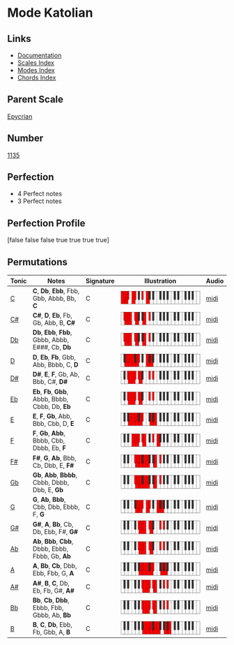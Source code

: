 # Mode Katolian

## Links

- [Documentation](index.md)
- [Scales Index](Scales.md)
- [Modes Index](Modes.md)
- [Chords Index](Chords.md)

## Parent Scale

[Epycrian](ScaleEpycrian.md)

## Number

[1135](https://ianring.com/musictheory/scales/1135)

## Perfection

- 4 Perfect notes
- 3 Perfect notes

## Perfection Profile

[false false false true true true true]

## Permutations

| Tonic | Notes | Signature | Illustration | Audio |
|-------|-------|-----------|--------------|-------|
| [C](ModeCNaturalKatolian.md) | **C**, **Db**, **Ebb**, Fbb, Gbb, Abbb, Bb, **C** | C | ![CNaturalKatolian](ModeCNaturalKatolian.png) | [midi](https://github.com/edipermadi/music/blob/main/docs/ModeCNaturalKatolian.mid?raw=true) |
| [C#](ModeCSharpKatolian.md) | **C#**, **D**, **Eb**, Fb, Gb, Abb, B, **C#** | C | ![CSharpKatolian](ModeCSharpKatolian.png) | [midi](https://github.com/edipermadi/music/blob/main/docs/ModeCSharpKatolian.mid?raw=true) |
| [Db](ModeDFlatKatolian.md) | **Db**, **Ebb**, **Fbb**, Gbbb, Abbb, E###, Cb, **Db** | C | ![DFlatKatolian](ModeDFlatKatolian.png) | [midi](https://github.com/edipermadi/music/blob/main/docs/ModeDFlatKatolian.mid?raw=true) |
| [D](ModeDNaturalKatolian.md) | **D**, **Eb**, **Fb**, Gbb, Abb, Bbbb, C, **D** | C | ![DNaturalKatolian](ModeDNaturalKatolian.png) | [midi](https://github.com/edipermadi/music/blob/main/docs/ModeDNaturalKatolian.mid?raw=true) |
| [D#](ModeDSharpKatolian.md) | **D#**, **E**, **F**, Gb, Ab, Bbb, C#, **D#** | C | ![DSharpKatolian](ModeDSharpKatolian.png) | [midi](https://github.com/edipermadi/music/blob/main/docs/ModeDSharpKatolian.mid?raw=true) |
| [Eb](ModeEFlatKatolian.md) | **Eb**, **Fb**, **Gbb**, Abbb, Bbbb, Cbbb, Db, **Eb** | C | ![EFlatKatolian](ModeEFlatKatolian.png) | [midi](https://github.com/edipermadi/music/blob/main/docs/ModeEFlatKatolian.mid?raw=true) |
| [E](ModeENaturalKatolian.md) | **E**, **F**, **Gb**, Abb, Bbb, Cbb, D, **E** | C | ![ENaturalKatolian](ModeENaturalKatolian.png) | [midi](https://github.com/edipermadi/music/blob/main/docs/ModeENaturalKatolian.mid?raw=true) |
| [F](ModeFNaturalKatolian.md) | **F**, **Gb**, **Abb**, Bbbb, Cbb, Dbbb, Eb, **F** | C | ![FNaturalKatolian](ModeFNaturalKatolian.png) | [midi](https://github.com/edipermadi/music/blob/main/docs/ModeFNaturalKatolian.mid?raw=true) |
| [F#](ModeFSharpKatolian.md) | **F#**, **G**, **Ab**, Bbb, Cb, Dbb, E, **F#** | C | ![FSharpKatolian](ModeFSharpKatolian.png) | [midi](https://github.com/edipermadi/music/blob/main/docs/ModeFSharpKatolian.mid?raw=true) |
| [Gb](ModeGFlatKatolian.md) | **Gb**, **Abb**, **Bbbb**, Cbbb, Dbbb, Dbb, E, **Gb** | C | ![GFlatKatolian](ModeGFlatKatolian.png) | [midi](https://github.com/edipermadi/music/blob/main/docs/ModeGFlatKatolian.mid?raw=true) |
| [G](ModeGNaturalKatolian.md) | **G**, **Ab**, **Bbb**, Cbb, Dbb, Ebbb, F, **G** | C | ![GNaturalKatolian](ModeGNaturalKatolian.png) | [midi](https://github.com/edipermadi/music/blob/main/docs/ModeGNaturalKatolian.mid?raw=true) |
| [G#](ModeGSharpKatolian.md) | **G#**, **A**, **Bb**, Cb, Db, Ebb, F#, **G#** | C | ![GSharpKatolian](ModeGSharpKatolian.png) | [midi](https://github.com/edipermadi/music/blob/main/docs/ModeGSharpKatolian.mid?raw=true) |
| [Ab](ModeAFlatKatolian.md) | **Ab**, **Bbb**, **Cbb**, Dbbb, Ebbb, Fbbb, Gb, **Ab** | C | ![AFlatKatolian](ModeAFlatKatolian.png) | [midi](https://github.com/edipermadi/music/blob/main/docs/ModeAFlatKatolian.mid?raw=true) |
| [A](ModeANaturalKatolian.md) | **A**, **Bb**, **Cb**, Dbb, Ebb, Fbb, G, **A** | C | ![ANaturalKatolian](ModeANaturalKatolian.png) | [midi](https://github.com/edipermadi/music/blob/main/docs/ModeANaturalKatolian.mid?raw=true) |
| [A#](ModeASharpKatolian.md) | **A#**, **B**, **C**, Db, Eb, Fb, G#, **A#** | C | ![ASharpKatolian](ModeASharpKatolian.png) | [midi](https://github.com/edipermadi/music/blob/main/docs/ModeASharpKatolian.mid?raw=true) |
| [Bb](ModeBFlatKatolian.md) | **Bb**, **Cb**, **Dbb**, Ebbb, Fbb, Gbbb, Ab, **Bb** | C | ![BFlatKatolian](ModeBFlatKatolian.png) | [midi](https://github.com/edipermadi/music/blob/main/docs/ModeBFlatKatolian.mid?raw=true) |
| [B](ModeBNaturalKatolian.md) | **B**, **C**, **Db**, Ebb, Fb, Gbb, A, **B** | C | ![BNaturalKatolian](ModeBNaturalKatolian.png) | [midi](https://github.com/edipermadi/music/blob/main/docs/ModeBNaturalKatolian.mid?raw=true) |
